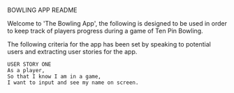 BOWLING APP README

Welcome to 'The Bowling App', the following is designed to be used in order to keep track of players progress during a game of Ten Pin Bowling.

The following criteria for the app has been set by speaking to potential users and extracting user stories for the app.

```
USER STORY ONE
As a player,
So that I know I am in a game,
I want to input and see my name on screen.
```
